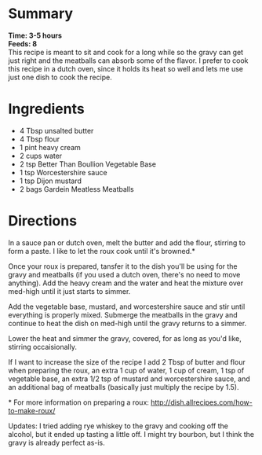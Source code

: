 # Summary
**Time: 3-5 hours**  
**Feeds: 8**  
This recipe is meant to sit and cook for a long while so the gravy can get just right and the meatballs can absorb some of the flavor.
I prefer to cook this recipe in a dutch oven, since it holds its heat so well and lets me use just one dish to cook the recipe.  

# Ingredients
- 4 Tbsp unsalted butter
- 4 Tbsp flour
- 1 pint heavy cream
- 2 cups water
- 2 tsp Better Than Boullion Vegetable Base
- 1 tsp Worcestershire sauce
- 1 tsp Dijon mustard
- 2 bags Gardein Meatless Meatballs

# Directions
In a sauce pan or dutch oven, melt the butter and add the flour, stirring to form a paste. I like to let the roux cook until it's browned.*  

Once your roux is prepared, tansfer it to the dish you'll be using for the gravy and meatballs (if you used a dutch oven, there's no need to move anything). Add the heavy cream and the water and heat the mixture over med-high until it just starts to simmer.  

Add the vegetable base, mustard, and worcestershire sauce and stir until everything is properly mixed. Submerge the meatballs in the gravy and continue to heat the dish on med-high until the gravy returns to a simmer.  

Lower the heat and simmer the gravy, covered, for as long as you'd like, stirring occaisionally.  

If I want to increase the size of the recipe I add 2 Tbsp of butter and flour when preparing the roux, an extra 1 cup of water, 1 cup of cream, 1 tsp of vegetable base, an extra 1/2 tsp of mustard and worcestershire sauce, and an additional bag of meatballs (basically just multiply the recipe by 1.5). 

\* For more information on preparing a roux: http://dish.allrecipes.com/how-to-make-roux/  

Updates:
I tried adding rye whiskey to the gravy and cooking off the alcohol, but it ended up tasting a little off. I might try bourbon, but I think the gravy is already perfect as-is.
